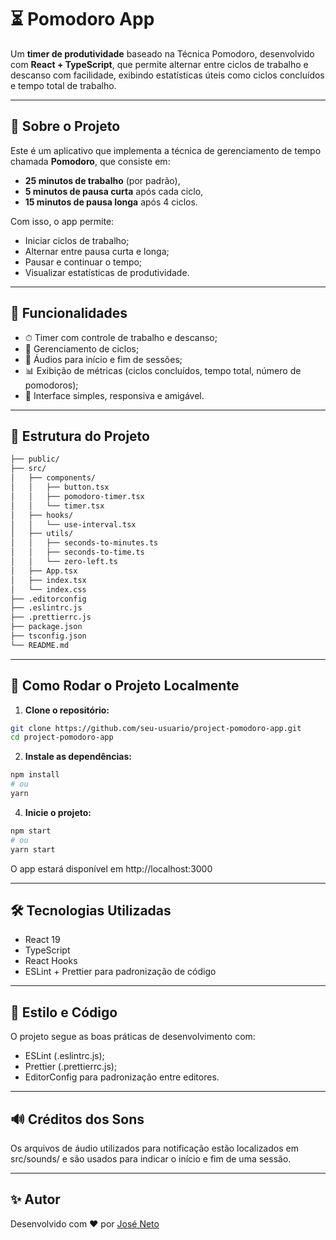 # ⏳ Pomodoro App

Um **timer de produtividade** baseado na Técnica Pomodoro, desenvolvido com **React + TypeScript**, que permite alternar entre ciclos de trabalho e descanso com facilidade, exibindo estatísticas úteis como ciclos concluídos e tempo total de trabalho.

---

## 📌 Sobre o Projeto

Este é um aplicativo que implementa a técnica de gerenciamento de tempo chamada **Pomodoro**, que consiste em:

- **25 minutos de trabalho** (por padrão),
- **5 minutos de pausa curta** após cada ciclo,
- **15 minutos de pausa longa** após 4 ciclos.

Com isso, o app permite:

- Iniciar ciclos de trabalho;
- Alternar entre pausa curta e longa;
- Pausar e continuar o tempo;
- Visualizar estatísticas de produtividade.

---

## 🧠 Funcionalidades

- ⏱ Timer com controle de trabalho e descanso;
- 🔁 Gerenciamento de ciclos;
- 🔔 Áudios para início e fim de sessões;
- 📊 Exibição de métricas (ciclos concluídos, tempo total, número de pomodoros);
- 🎨 Interface simples, responsiva e amigável.

---

## 📂 Estrutura do Projeto
```bash
├── public/ 
├── src/ 
│   ├── components/ 
│   │   ├── button.tsx 
│   │   ├── pomodoro-timer.tsx 
│   │   └── timer.tsx 
│   ├── hooks/ 
│   │   └── use-interval.tsx 
│   ├── utils/ 
│   │   ├── seconds-to-minutes.ts 
│   │   ├── seconds-to-time.ts 
│   │   └── zero-left.ts 
│   ├── App.tsx 
│   ├── index.tsx 
│   └── index.css 
├── .editorconfig 
├── .eslintrc.js 
├── .prettierrc.js 
├── package.json 
├── tsconfig.json 
└── README.md
```
---

## 🚀 Como Rodar o Projeto Localmente

1. **Clone o repositório:**

```bash
git clone https://github.com/seu-usuario/project-pomodoro-app.git
cd project-pomodoro-app
```
2. **Instale as dependências:**
```bash
npm install
# ou
yarn
```
4. **Inicie o projeto:**
```bash
npm start
# ou
yarn start
```
O app estará disponível em http://localhost:3000

---
## 🛠 Tecnologias Utilizadas
* React 19
* TypeScript
* React Hooks
* ESLint + Prettier para padronização de código

---
## 🎨 Estilo e Código
O projeto segue as boas práticas de desenvolvimento com:
* ESLint (.eslintrc.js);
* Prettier (.prettierrc.js);
* EditorConfig para padronização entre editores.

---
## 🔊 Créditos dos Sons
Os arquivos de áudio utilizados para notificação estão localizados em src/sounds/ e são usados para indicar o início e fim de uma sessão.

---
## ✨ Autor
Desenvolvido com ❤️ por [José Neto](https://github.com/Neto-Pereira25)
